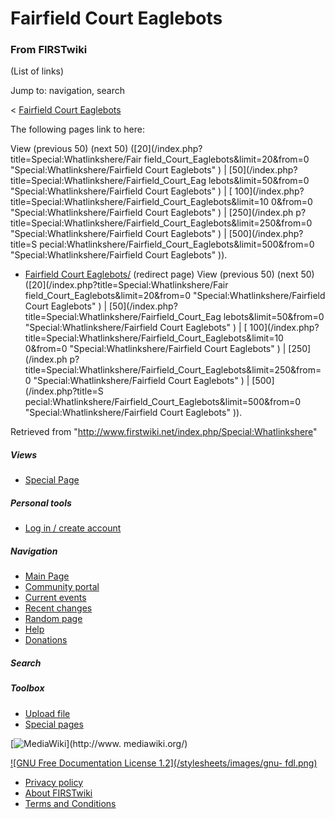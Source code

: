 # Fairfield Court Eaglebots

### From FIRSTwiki

(List of links)

Jump to: navigation, search

&lt; [Fairfield Court
Eaglebots](/index.php?title=Fairfield_Court_Eaglebots&redirect=no "Fairfield
Court Eaglebots" )  

The following pages link to here:

View (previous 50) (next 50) ([20](/index.php?title=Special:Whatlinkshere/Fair
field_Court_Eaglebots&limit=20&from=0 "Special:Whatlinkshere/Fairfield Court
Eaglebots" ) | [50](/index.php?title=Special:Whatlinkshere/Fairfield_Court_Eag
lebots&limit=50&from=0 "Special:Whatlinkshere/Fairfield Court Eaglebots" ) | [
100](/index.php?title=Special:Whatlinkshere/Fairfield_Court_Eaglebots&limit=10
0&from=0 "Special:Whatlinkshere/Fairfield Court Eaglebots" ) | [250](/index.ph
p?title=Special:Whatlinkshere/Fairfield_Court_Eaglebots&limit=250&from=0
"Special:Whatlinkshere/Fairfield Court Eaglebots" ) | [500](/index.php?title=S
pecial:Whatlinkshere/Fairfield_Court_Eaglebots&limit=500&from=0
"Special:Whatlinkshere/Fairfield Court Eaglebots" )).

  * [Fairfield Court Eaglebots/](/index.php?title=Fairfield_Court_Eaglebots/&redirect=no "Fairfield Court Eaglebots/" ) (redirect page) 
View (previous 50) (next 50) ([20](/index.php?title=Special:Whatlinkshere/Fair
field_Court_Eaglebots&limit=20&from=0 "Special:Whatlinkshere/Fairfield Court
Eaglebots" ) | [50](/index.php?title=Special:Whatlinkshere/Fairfield_Court_Eag
lebots&limit=50&from=0 "Special:Whatlinkshere/Fairfield Court Eaglebots" ) | [
100](/index.php?title=Special:Whatlinkshere/Fairfield_Court_Eaglebots&limit=10
0&from=0 "Special:Whatlinkshere/Fairfield Court Eaglebots" ) | [250](/index.ph
p?title=Special:Whatlinkshere/Fairfield_Court_Eaglebots&limit=250&from=0
"Special:Whatlinkshere/Fairfield Court Eaglebots" ) | [500](/index.php?title=S
pecial:Whatlinkshere/Fairfield_Court_Eaglebots&limit=500&from=0
"Special:Whatlinkshere/Fairfield Court Eaglebots" )).

Retrieved from "<http://www.firstwiki.net/index.php/Special:Whatlinkshere>"

##### Views

  * [Special Page](/index.php/Special:Whatlinkshere/Fairfield_Court_Eaglebots)

##### Personal tools

  * [Log in / create account](/index.php?title=Special:Userlogin&returnto=Special:Whatlinkshere)

[](/index.php/Main_Page "Main Page" )

##### Navigation

  * [Main Page](/index.php/Main_Page)
  * [Community portal](/index.php/FIRSTwiki:Community_portal)
  * [Current events](/index.php/Current_events)
  * [Recent changes](/index.php/Special:Recentchanges)
  * [Random page](/index.php/Special:Random)
  * [Help](/index.php/Help:Contents)
  * [Donations](/index.php/FIRSTwiki:Site_support)

##### Search



##### Toolbox

  * [Upload file](/index.php/Special:Upload)
  * [Special pages](/index.php/Special:Specialpages)

[![MediaWiki](/skins/common/images/poweredby_mediawiki_88x31.png)](http://www.
mediawiki.org/)

[![GNU Free Documentation License 1.2](/stylesheets/images/gnu-
fdl.png)](http://www.gnu.org/copyleft/fdl.html)

  * [Privacy policy](/index.php/FIRSTwiki:Privacy_policy "FIRSTwiki:Privacy policy" )
  * [About FIRSTwiki](/index.php/FIRSTwiki:About "FIRSTwiki:About" )
  * [Terms and Conditions](/index.php/FIRSTwiki:Terms_and_conditions "FIRSTwiki:Terms and conditions" )

